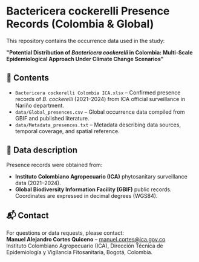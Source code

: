 # Bactericera cockerelli Presence Records (Colombia & Global)

This repository contains the occurrence data used in the study:

**"Potential Distribution of *Bactericera cockerelli* in Colombia: Multi-Scale Epidemiological Approach Under Climate Change Scenarios"**

## 📂 Contents
- `Bactericera cockerelli Colombia ICA.xlsx` – Confirmed presence records of *B. cockerelli* (2021–2024) from ICA official surveillance in Nariño department.
- `data/Global_presences.csv` – Global occurrence data compiled from GBIF and published literature.
- `data/Metadata_presences.txt` – Metadata describing data sources, temporal coverage, and spatial reference.

## 🧭 Data description
Presence records were obtained from:
- **Instituto Colombiano Agropecuario (ICA)** phytosanitary surveillance data (2021–2024).
- **Global Biodiversity Information Facility (GBIF)** public records.
Coordinates are expressed in decimal degrees (WGS84). 

## 📬 Contact
For questions or data requests, please contact:  
**Manuel Alejandro Cortes Quiceno** – manuel.cortes@ica.gov.co  
Instituto Colombiano Agropecuario (ICA), Dirección Técnica de Epidemiología y Vigilancia Fitosanitaria, Bogotá, Colombia.

